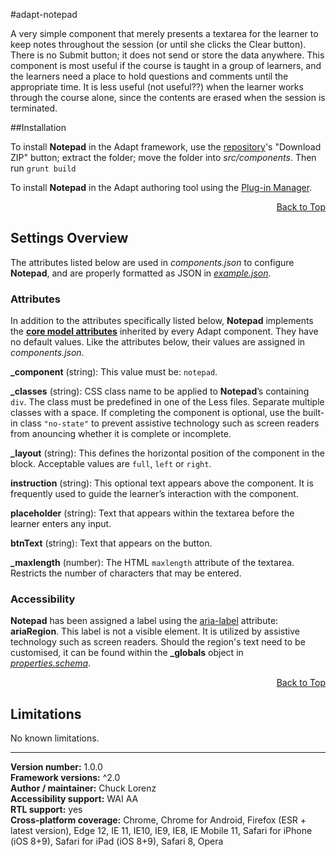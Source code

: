 #adapt-notepad

A very simple component that merely presents a textarea for the learner to keep notes throughout the session (or until she clicks the Clear button). There is no Submit button; it does not send or store the data anywhere. This component is most useful if the course is taught in a group of learners, and the learners need a place to hold questions and comments until the appropriate time. It is less useful (not useful??) when the learner works through the course alone, since the contents are erased when the session is terminated.

##Installation

To install **Notepad** in the Adapt framework, use the [repository](https://github.com/chucklorenz/adapt-notepad)'s "Download ZIP" button; extract the folder; move the folder into *src/components*. Then run `grunt build`  

To install **Notepad** in the Adapt authoring tool using the [Plug-in Manager](https://github.com/adaptlearning/adapt_authoring/wiki/Plugin-Manager).  
<div float align=right><a href="#top">Back to Top</a></div>

## Settings Overview

The attributes listed below are used in *components.json* to configure **Notepad**, and are properly formatted as JSON in [*example.json*](https://github.com/chucklorenz/adapt-notepad/blob/master/example.json). 

### Attributes 

In addition to the attributes specifically listed below, **Notepad** implements the [**core model attributes**](https://github.com/adaptlearning/adapt_framework/wiki/Core-model-attributes) inherited by every Adapt component. They have no default values. Like the attributes below, their values are assigned in *components.json*. 

**_component** (string): This value must be: `notepad`.

**_classes** (string): CSS class name to be applied to **Notepad**’s containing `div`. The class must be predefined in one of the Less files. Separate multiple classes with a space.   If completing the component is optional, use the built-in class `"no-state"` to prevent assistive technology such as screen readers from anouncing whether it is complete or incomplete. 

**_layout** (string): This defines the horizontal position of the component in the block. Acceptable values are `full`, `left` or `right`. 

**instruction** (string): This optional text appears above the component. It is frequently used to guide the learner’s interaction with the component.  

**placeholder** (string): Text that appears within the textarea before the learner enters any input.

**btnText** (string): Text that appears on the button. 

**_maxlength** (number): The HTML `maxlength` attribute of the textarea. Restricts the number of characters that may be entered.

### Accessibility
**Notepad** has been assigned a label using the [aria-label](https://github.com/adaptlearning/adapt_framework/wiki/Aria-Labels) attribute: **ariaRegion**. This label is not a visible element. It is utilized by assistive technology such as screen readers. Should the region's text need to be customised, it can be found within the **_globals** object in [*properties.schema*](https://github.com/adaptlearning/adapt-notepad/blob/master/properties.schema).   
<div float align=right><a href="#top">Back to Top</a></div>

## Limitations  
 
No known limitations.

----------------------------
**Version number:**  1.0.0   
**Framework versions:** ^2.0  
**Author / maintainer:** Chuck Lorenz  
**Accessibility support:** WAI AA   
**RTL support:** yes  
**Cross-platform coverage:** Chrome, Chrome for Android, Firefox (ESR + latest version), Edge 12, IE 11, IE10, IE9, IE8, IE Mobile 11, Safari for iPhone (iOS 8+9), Safari for iPad (iOS 8+9), Safari 8, Opera  




